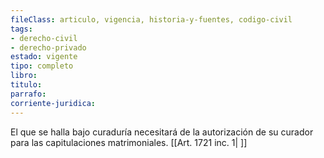 ```yaml
---
fileClass: articulo, vigencia, historia-y-fuentes, codigo-civil
tags:
- derecho-civil
- derecho-privado
estado: vigente
tipo: completo
libro:
titulo:
parrafo:
corriente-juridica:
---
```

El que se halla bajo curaduría necesitará de la autorización de su curador para las capitulaciones matrimoniales. [[Art. 1721 inc. 1| ]]